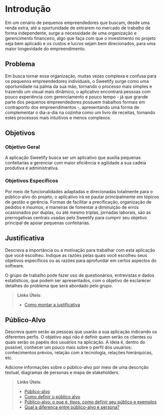 # Introdução

 Em um cenário de pequenos empreendedores que buscam, desde uma renda extra, até a oportunidade de entrarem no mercado de trabalho de forma independente, surge a necessidade de uma organização e gerencimento financeiro, algo que faça com que o investimento no projeto seja bem aplicado e os custos e lucros sejam bem direcionados, para uma maior longevidade do empreendimento.

## Problema

 Em busca tornar essa organização, muitas vezes complexa e confusa para os pequenos empreendedores individuais, o Sweetify surge como uma oportunidade na palma da sua mão, tornando o processo mais simples e trazendo um visual mais dinâmico, o aplicativo encontrará pessoas com pouco experiência com gerenciamento e pouco tempo - já que grande parte dos pequenos empreendedores possuem trabalhos formais em contraponto dos empreendimentos -, apresentando uma forma de complementar o dia-a-dia na cozinha como um livro de receitas, tornando estes processos mais intuitivos e menos complexos.

## Objetivos

### Objetivo Geral
A aplicação Sweetify busca ser um aplicativo que auxilia pequenas confeitarias a gerenciar com maior eficiência e agilidade a sua cadeia produtiva e administrativa. 

### Objetivos Específicos

Por meio de funcionalidades adaptadas e direcionadas totalmente para o público-alvo do projeto, o aplicativo irá se pautar principalmente em tópicos de gestão e gerência. Formas de facilitar a precificação, organização de pedidos e insumos, e maneiras de fomentar a diminuição de erros ocasionados por duplas, ou até mesmo triplas, jornadas laborais, são as prerrogativas centrais usadas pelo Sweetify para cumprir seu objetivo principal de apoiar pequenas confeitarias.

## Justificativa

Descreva a importância ou a motivação para trabalhar com esta aplicação que você escolheu. Indique as razões pelas quais você escolheu seus objetivos específicos ou as razões para aprofundar em certos aspectos do software.

O grupo de trabalho pode fazer uso de questionários, entrevistas e dados estatísticos, que podem ser apresentados, com o objetivo de esclarecer detalhes do problema que será abordado pelo grupo.

> **Links Úteis**:
> - [Como montar a justificativa](https://guiadamonografia.com.br/como-montar-justificativa-do-tcc/)

## Público-Alvo

Descreva quem serão as pessoas que usarão a sua aplicação indicando os diferentes perfis. O objetivo aqui não é definir quem serão os clientes ou quais serão os papéis dos usuários na aplicação. A ideia é, dentro do possível, conhecer um pouco mais sobre o perfil dos usuários: conhecimentos prévios, relação com a tecnologia, relações
hierárquicas, etc.

Adicione informações sobre o público-alvo por meio de uma descrição textual, diagramas de personas e mapa de stakeholders.

> **Links Úteis**:
> - [Público-alvo](https://blog.hotmart.com/pt-br/publico-alvo/)
> - [Como definir o público alvo](https://exame.com/pme/5-dicas-essenciais-para-definir-o-publico-alvo-do-seu-negocio/)
> - [Público-alvo: o que é, tipos, como definir seu público e exemplos](https://klickpages.com.br/blog/publico-alvo-o-que-e/)
> - [Qual a diferença entre público-alvo e persona?](https://rockcontent.com/blog/diferenca-publico-alvo-e-persona/)
